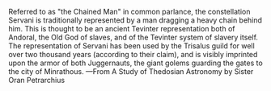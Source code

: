 Referred to as "the Chained Man" in common parlance, the constellation Servani is traditionally represented by a man dragging a heavy chain behind him. This is thought to be an ancient Tevinter representation both of Andoral, the Old God of slaves, and of the Tevinter system of slavery itself. The representation of Servani has been used by the Trisalus guild for well over two thousand years (according to their claim), and is visibly imprinted upon the armor of both Juggernauts, the giant golems guarding the gates to the city of Minrathous.
—From A Study of Thedosian Astronomy by Sister Oran Petrarchius
